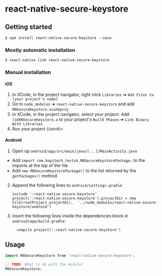
# react-native-secure-keystore

## Getting started

`$ npm install react-native-secure-keystore --save`

### Mostly automatic installation

`$ react-native link react-native-secure-keystore`

### Manual installation


#### iOS

1. In XCode, in the project navigator, right click `Libraries` ➜ `Add Files to [your project's name]`
2. Go to `node_modules` ➜ `react-native-secure-keystore` and add `RNSecureKeystore.xcodeproj`
3. In XCode, in the project navigator, select your project. Add `libRNSecureKeystore.a` to your project's `Build Phases` ➜ `Link Binary With Libraries`
4. Run your project (`Cmd+R`)<

#### Android

1. Open up `android/app/src/main/java/[...]/MainActivity.java`
  - Add `import com.kopitech.testsk.RNSecureKeystorePackage;` to the imports at the top of the file
  - Add `new RNSecureKeystorePackage()` to the list returned by the `getPackages()` method
2. Append the following lines to `android/settings.gradle`:
  	```
  	include ':react-native-secure-keystore'
  	project(':react-native-secure-keystore').projectDir = new File(rootProject.projectDir, 	'../node_modules/react-native-secure-keystore/android')
  	```
3. Insert the following lines inside the dependencies block in `android/app/build.gradle`:
  	```
      compile project(':react-native-secure-keystore')
  	```


## Usage
```javascript
import RNSecureKeystore from 'react-native-secure-keystore';

// TODO: What to do with the module?
RNSecureKeystore;
```
  